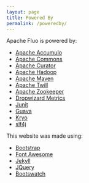 ```yaml
---
layout: page
title: Powered By
permalink: /poweredby/
---
```


Apache Fluo is powered by:

* [Apache Accumulo][accumulo]
* [Apache Commons][commons]
* [Apache Curator][curator]
* [Apache Hadoop][hadoop]
* [Apache Maven][maven]
* [Apache Twill][twill]
* [Apache Zookeeper][zookeeper]
* [Dropwizard Metrics][dropwizard]
* [Junit][junit]
* [Guava][guava]
* [Kryo][kryo]
* [slf4j][slf4j]

This website was made using:

* [Bootstrap][bootstrap]
* [Font Awesome][fontawesome]
* [Jekyll][jekyll]
* [JQuery][jquery]
* [Bootswatch][bootswatch]

[accumulo]: https://accumulo.apache.org/
[commons]: https://commons.apache.org/
[curator]: https://curator.apache.org/
[hadoop]: https://hadoop.apache.org/
[twill]: https://twill.apache.org/
[zookeeper]: https://zookeeper.apache.org/
[dropwizard]: https://metrics.dropwizard.io/3.1.0/
[junit]: https://junit.org/
[guava]: https://github.com/google/guava
[maven]: https://maven.apache.org/
[slf4j]: https://www.slf4j.org/
[bootstrap]: https://getbootstrap.com/
[fontawesome]: https://fontawesome.com/
[jekyll]: https://jekyllrb.com/
[jquery]: https://jquery.com/
[kryo]: https://github.com/EsotericSoftware/kryo
[bootswatch]: https://bootswatch.com/
